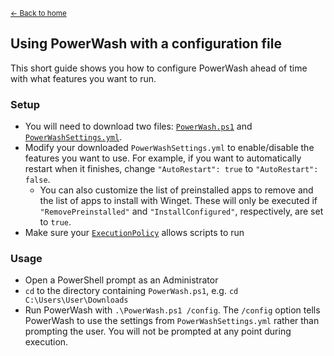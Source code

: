 <sup>[← Back to home](https://universecraft.github.io/WindowsPowerWash/)</sup>

## Using PowerWash with a configuration file
This short guide shows you how to configure PowerWash ahead of time with what features you want to run.

### Setup
- You will need to download two files: [`PowerWash.ps1`](https://github.com/UniverseCraft/WindowsPowerWash/tree/main/PowerWash.ps1) and [`PowerWashSettings.yml`](https://github.com/UniverseCraft/WindowsPowerWash/tree/main/PowerWashSettings.yml).
- Modify your downloaded `PowerWashSettings.yml` to enable/disable the features you want to use. For example, if you want to automatically restart when it finishes, change `"AutoRestart": true` to `"AutoRestart": false`.
  - You can also customize the list of preinstalled apps to remove and the list of apps to install with Winget. These will only be executed if `"RemovePreinstalled"` and `"InstallConfigured"`, respectively, are set to `true`.
- Make sure your [`ExecutionPolicy`](https://learn.microsoft.com/en-us/powershell/module/microsoft.powershell.security/set-executionpolicy?view=powershell-7.3) allows scripts to run

### Usage
- Open a PowerShell prompt as an Administrator
- `cd` to the directory containing `PowerWash.ps1`, e.g. `cd C:\Users\User\Downloads`
- Run PowerWash with `.\PowerWash.ps1 /config`. The `/config` option tells PowerWash to use the settings from `PowerWashSettings.yml` rather than prompting the user. You will not be prompted at any point during execution.

